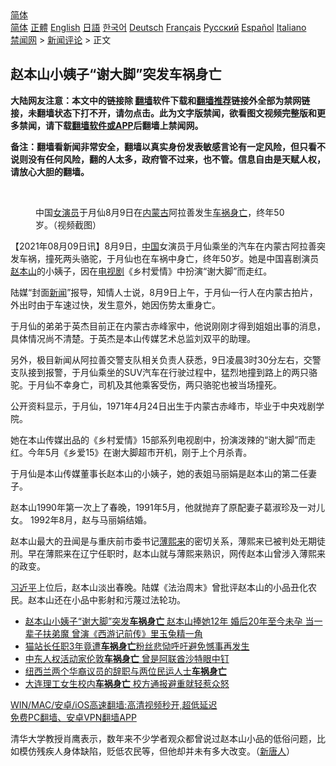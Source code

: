  <!-- 面包屑导航 --> <div class="breadcrumb"><!-- GTranslate: https://gtranslate.io/ -->  <div class="switcher notranslate">  <div class="selected">  <a href="#" onclick="return false;"> 简体</a>  </div>  <div class="option">  <a href="https://www.bannedbook.org" onclick="doGTranslate('zh-CN|zh-CN');jQuery('div.switcher div.selected a').html(jQuery(this).html());return false;" title="简体中文" class="nturl selected"> 简体</a>  <a href="https://www.bannedbook.org/zh-tw/" onclick="doGTranslate('zh-CN|zh-TW');jQuery('div.switcher div.selected a').html(jQuery(this).html());return false;" title="繁體中文" class="nturl"> 正體</a>  <a href="https://www.bannedbook.org/en/" onclick="doGTranslate('zh-CN|en');jQuery('div.switcher div.selected a').html(jQuery(this).html());return false;" title="English" class="nturl"> English</a>  <a href="https://www.bannedbook.org/ja/" onclick="doGTranslate('zh-CN|ja');jQuery('div.switcher div.selected a').html(jQuery(this).html());return false;" title="日本語" class="nturl"> 日語</a>  <a href="https://www.bannedbook.org/ko/" onclick="doGTranslate('zh-CN|ko');jQuery('div.switcher div.selected a').html(jQuery(this).html());return false;" title="한국어" class="nturl"> 한국어</a>  <a href="https://www.bannedbook.org/de/" onclick="doGTranslate('zh-CN|de');jQuery('div.switcher div.selected a').html(jQuery(this).html());return false;" title="Deutsch" class="nturl"> Deutsch</a>  <a href="https://www.bannedbook.org/fr/" onclick="doGTranslate('zh-CN|fr');jQuery('div.switcher div.selected a').html(jQuery(this).html());return false;" title="Français" class="nturl"> Français</a>  <a href="https://www.bannedbook.org/ru/" onclick="doGTranslate('zh-CN|ru');jQuery('div.switcher div.selected a').html(jQuery(this).html());return false;" title="Русский" class="nturl"> Русский</a>  <a href="https://www.bannedbook.org/es/" onclick="doGTranslate('zh-CN|es');jQuery('div.switcher div.selected a').html(jQuery(this).html());return false;" title="Español" class="nturl"> Español</a>  <a href="https://www.bannedbook.org/it/" onclick="doGTranslate('zh-CN|it');jQuery('div.switcher div.selected a').html(jQuery(this).html());return false;" title="Italiano" class="nturl"> Italiano</a>  </div>  </div>      <div class='breadcrumb-sub'><!-- Breadcrumb NavXT 6.3.0 --> <a href="https://www.bannedbook.org/" class="home">禁闻网</a> &gt; <a href="https://www.bannedbook.org/bnews/comments/" class="category">新闻评论</a> &gt; 正文</div></div><h2>赵本山小姨子“谢大脚”突发车祸身亡</h2> <p class="notice"><b>大陆网友注意：本文中的链接除 <a href="https://github.com/bannedbook/fanqiang" >翻墙</a>软件下载和<a href="https://github.com/killgcd/justmysocks/blob/master/README.md">翻墙推荐</a>链接外全部为禁网链接，未翻墙状态下打不开，请勿点击。此为文字版禁闻，欲看图文视频完整版和更多禁闻，请下载<a href="https://github.com/bannedbook/fanqiang">翻墙软件或APP</a>后翻墙上禁闻网。</p><p>备注：翻墙看新闻非常安全，翻墙以真实身份发表敏感言论有一定风险，但只看不说则没有任何风险，翻的人太多，政府管不过来，也不管。信息自由是天赋人权，请放心大胆的翻墙。</b></p>  <div class="entry"> <br /> <figure><a href="https://i2.wp.com/upload-images-bucket-v64rleca837do.s3.eu-west-1.amazonaws.com/wp-content/uploads/2021/08/10003345/3-14-800x450-1.jpeg?fit=800%2C450&#038;ssl=1" data-caption="中国女演员于月仙8月9日在内蒙古阿拉善发生车祸身亡，终年50岁。（视频截图）"></a><figcaption class="wp-caption-text">中国<a href="https://www.bannedbook.org/bnews/tag/%E5%A5%B3%E6%BC%94%E5%91%98/" class="st_tag internal_tag" rel="tag" title="标签 女演员 下的日志">女演员</a>于月仙8月9日在<a href="https://www.bannedbook.org/bnews/tag/%e5%86%85%e8%92%99%e5%8f%a4/" class="st_tag internal_tag" rel="tag" title="标签 内蒙古 下的日志">内蒙古</a>阿拉善发生<a href="https://www.bannedbook.org/bnews/tag/%e8%bd%a6%e7%a5%b8/" class="st_tag internal_tag" rel="tag" title="标签 车祸 下的日志">车祸</a><a href="https://www.bannedbook.org/bnews/tag/%E8%BA%AB%E4%BA%A1/" class="st_tag internal_tag" rel="tag" title="标签 身亡 下的日志">身亡</a>，终年50岁。（视频截图）</figcaption></figure> <p>【2021年08月09日讯】8月9日，<span class='wp_keywordlink_affiliate'><a href="https://www.bannedbook.org/" title="中国" target="_blank">中国</a></span>女演员于月仙乘坐的汽车在内蒙古阿拉善突发车祸，撞死两头骆驼，于月仙也在车祸中身亡，终年50岁。她是中国喜剧演员<a href="https://www.bannedbook.org/bnews/tag/%e8%b5%b5%e6%9c%ac%e5%b1%b1/" class="st_tag internal_tag" rel="tag" title="标签 赵本山 下的日志">赵本山</a>的小姨子，因在<a href="https://www.bannedbook.org/bnews/tag/%E7%94%B5%E8%A7%86%E5%89%A7/" class="st_tag internal_tag" rel="tag" title="标签 电视剧 下的日志">电视剧</a>《乡村爱情》中扮演“谢大脚”而走红。</p> <p>陆媒“封面<span class='wp_keywordlink_affiliate'><a href="https://www.bannedbook.org/" title="新闻">新闻</a></span>”报导，知情人士说，8月9日上午，于月仙一行人在内蒙古拍片，外出时由于车速过快，发生意外，她因伤势太重身亡。</p> <p>于月仙的弟弟于英杰目前正在内蒙古赤峰家中，他说刚刚才得到姐姐出事的消息，具体情况尚不清楚。于英杰是本山传媒艺术总监刘双平的助理。</p>  <p>另外，极目新闻从阿拉善交警支队相关负责人获悉，9日凌晨3时30分左右，交警支队接到报警，于月仙乘坐的SUV汽车在行驶过程中，猛烈地撞到路上的两只骆驼。于月仙不幸身亡，司机及其他乘客受伤，两只骆驼也被当场撞死。</p> <p>公开资料显示，于月仙，1971年4月24日出生于内蒙古赤峰市，毕业于中央戏剧学院。</p> <p>她在本山传媒出品的《乡村爱情》15部系列电视剧中，扮演泼辣的“谢大脚”而走红。今年5月《乡爱15》在谢大脚超市开机，刚于上个月杀青。</p>  <p>于月仙是本山传媒董事长赵本山的小姨子，她的表姐马丽娟是赵本山的第二任妻子。</p> <p>赵本山1990年第一次上了春晚，1991年5月，他就抛弃了原配妻子葛淑珍及一对儿女。 1992年8月，赵与马丽娟结婚。</p> <p>赵本山最大的丑闻是与重庆前市委书记<a href="https://www.bannedbook.org/bnews/tag/%e8%96%84%e7%86%99%e6%9d%a5/" class="st_tag internal_tag" rel="tag" title="标签 薄熙来 下的日志">薄熙来</a>的密切关系，薄熙来已被判处无期徒刑。早在薄熙来在辽宁任职时，赵本山就与薄熙来熟识，网传赵本山曾涉入薄熙来的政变。</p>  <p><a href="https://www.bannedbook.org/bnews/tag/%e4%b9%a0%e8%bf%91%e5%b9%b3/" class="st_tag internal_tag" rel="tag" title="标签 习近平 下的日志">习近平</a>上位后，赵本山淡出春晚。陆媒《法治周末》曾批评赵本山的小品丑化农民。赵本山还在小品中影射和污蔑过法轮功。</p> <ul class='op-related-articles' title='相关阅读'> <li><a href='https://www.bannedbook.org/bnews/comments/20210809/1603117.html' target='_blank'>赵本山小姨子“谢大脚”突发<b>车祸身亡</b> 赵本山捧她12年 婚后20年至今未孕 当一辈子扶弟魔 曾演《西游记前传》里玉兔精一角</a></li> <li><a href='https://www.bannedbook.org/bnews/funmedia/20210703/1579597.html' target='_blank'>猫站长任职3年竟遭<b>车祸身亡</b>粉丝悲恸呼吁避免憾事再发生</a></li> <li><a href='https://www.bannedbook.org/bnews/worldnews/20210621/1571427.html' target='_blank'>中东人权活动家伦敦<b>车祸身亡</b> 曾是阿联酋沙特眼中钉</a></li> <li><a href='https://www.bannedbook.org/bnews/baitai/20210528/1555396.html' target='_blank'>纽西兰两个华裔议员的辞职与两位民运人士<b>车祸身亡</b></a></li> <li><a href='https://www.bannedbook.org/bnews/cbnews/20210104/1460402.html' target='_blank'>大连理工女生校内<b>车祸身亡</b> 校方通报避重就轻惹众怒</a></li> </ul> <p class="texttj"> <a href="https://github.com/bannedbook/fanqiang/wiki/V2ray%E6%9C%BA%E5%9C%BA" target="_blank">WIN/MAC/安卓/iOS高速翻墙:高清视频秒开,超低延迟</a><br/> <a href="https://github.com/bannedbook/fanqiang/wiki/%E7%A6%81%E9%97%BB%E7%BD%91%E5%AE%89%E5%8D%93%E7%BF%BB%E5%A2%99%E6%96%B0%E9%97%BBAPP" target="_blank">免费PC翻墙、安卓VPN翻墙APP</a></p><p>清华大学教授肖鹰表示，数年来不少学者观众都曾说过赵本山小品的低俗问题，比如模仿残疾人身体缺陷，贬低农民等，但他却并未有多大改变。（<span class='wp_keywordlink_affiliate'><a href="https://www.ntdtv.com/" title="新唐人">新唐人</a></span>）</p> <a name='sharetosocial'></a>  <div style="margin-bottom:5px;padding-bottom:5px;clear:both"> <div id="archive-pix-1" class="banner-ads"> <!-- AuctionX Display platform tag START --> <div id="26318x728x90x621x_ADSLOT2" clicktrack="%%CLICK_URL_ESC%%"></div> <!-- AuctionX Display platform tag END --> </div> <div id="archive-pix-2" class="banner-ads"> <!-- AuctionX Display platform tag START --> <div id="26315x300x250x621x_ADSLOT2" clicktrack="%%CLICK_URL_ESC%%"></div> <!-- AuctionX Display platform tag END --> </div> </div>  <div id="archive-pix-1" class="banner-ads"> <!-- AuctionX Display platform tag START --> <div id="26318x728x90x621x_ADSLOT3" clicktrack="%%CLICK_URL_ESC%%"></div> <!-- AuctionX Display platform tag END --> </div> </div><!--END ENTRY--> 